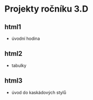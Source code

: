 # Projekty ročníku 3.D

## html1
- úvodní hodina
## html2
- tabulky
## html3
- úvod do kaskádových stylů
